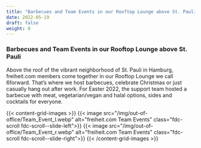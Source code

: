 ```yaml
---
title: "Barbecues and Team Events in our Rooftop Lounge above St. Pauli"
date: 2022-05-19
draft: false
weight: 8
---
```


### Barbecues and Team Events in our Rooftop Lounge above St. Pauli

Above the roof of the vibrant neighborhood of St. Pauli in Hamburg, freiheit.com members come together in our Rooftop Lounge we call 6forward. That’s where we host barbecues, celebrate Christmas or just casually hang out after work. For Easter 2022, the support team hosted a barbecue with meat, vegetarian/vegan and halal options, sides and cocktails for everyone.

{{< content-grid-images >}}
    {{< image src="/img/out-of-office/Team_Event_l.webp" alt="freiheit.com Team Events" class="fdc-scroll fdc-scroll--slide-left">}}
    {{< image src="/img/out-of-office/Team_Event_r.webp" alt="freiheit.com Team Events" class="fdc-scroll fdc-scroll--slide-right">}}
{{< /content-grid-images >}}
